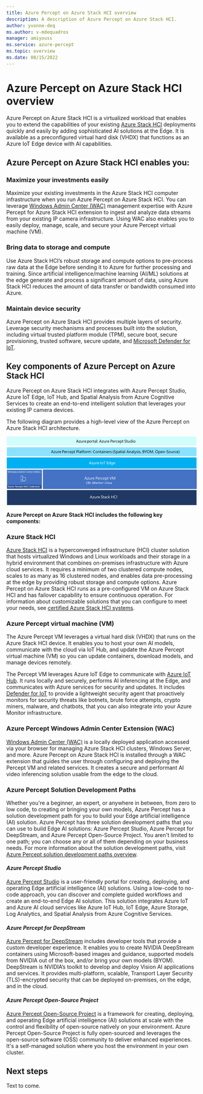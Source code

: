 ```yaml
---
title: Azure Percept on Azure Stack HCI overview
description: A description of Azure Percept on Azure Stack HCI. 
author: yvonne-deq
ms.author: v-mdequadros
manager: amiyouss
ms.service: azure-percept
ms.topic: overview
ms.date: 08/15/2022 
---
```


# Azure Percept on Azure Stack HCI overview
Azure Percept on Azure Stack HCI is a virtualized workload that enables you to extend the capabilities of your existing [Azure Stack HCI](https://azure.microsoft.com/products/azure-stack/hci/) deployments quickly and easily by adding sophisticated AI solutions at the Edge. It is available as a preconfigured virtual hard disk (VHDX) that functions as an Azure IoT Edge device with AI capabilities. 

## Azure Percept on Azure Stack HCI enables you:

### Maximize your investments easily
Maximize your existing investments in the Azure Stack HCI computer infrastructure when you run Azure Percept on Azure Stack HCI. You can leverage [Windows Admin Center (WAC)](https://www.microsoft.com/windows-server/windows-admin-center) management expertise with Azure Percept for Azure Stack HCI extension to ingest and analyze data streams from your existing IP camera infrastructure. Using WAC also enables you to easily deploy, manage, scale, and secure your Azure Percept virtual machine (VM).

### Bring data to storage and compute
Use Azure Stack HCI’s robust storage and compute options to pre-process raw data at the Edge before sending it to Azure for further processing and training. Since artificial intelligence/machine learning (AI/ML) solutions at the edge generate and process a significant amount of data, using Azure Stack HCI reduces the amount of data transfer or bandwidth consumed into Azure.

### Maintain device security
Azure Percept on Azure Stack HCI provides multiple layers of security. Leverage security mechanisms and processes built into the solution, including virtual trusted platform module (TPM), secure boot, secure provisioning, trusted software, secure update, and [Microsoft Defender for IoT](https://www.microsoft.com/security/blog/2021/11/02/how-microsoft-defender-for-iot-can-secure-your-iot-devices/#:~:text=Microsoft%20Defender%20for%20IoT%20is%20an%20open%20platform,to%20enrich%20the%20information%20coming%20from%20multiple%20sources).

## Key components of Azure Percept on Azure Stack HCI
Azure Percept on Azure Stack HCI integrates with Azure Percept Studio, Azure IoT Edge, IoT Hub, and Spatial Analysis from Azure Cognitive Services to create an end-to-end intelligent solution that leverages your existing IP camera devices.

The following diagram provides a high-level view of the Azure Percept on Azure Stack HCI architecture.

![Architecture diagram for Azure Percept on Azure Stack HCI.](./media/azure-percept-component-diagram.png)

**Azure Percept on Azure Stack HCI includes the following key components:**  

### Azure Stack HCI
[Azure Stack HCI](https://azure.microsoft.com/products/azure-stack/hci/) is a hyperconverged infrastructure (HCI) cluster solution that hosts virtualized Windows and Linux workloads and their storage in a hybrid environment that combines on-premises infrastructure with Azure cloud services. It requires a minimum of two clustered compute nodes, scales to as many as 16 clustered nodes, and enables data pre-processing at the edge by providing robust storage and compute options. Azure Percept on Azure Stack HCI runs as a pre-configured VM on Azure Stack HCI and has failover capability to ensure continuous operation. For information about customizable solutions that you can configure to meet your needs, see [certified Azure Stack HCI systems](https://azurestackhcisolutions.azure.microsoft.com/#/catalog).

### Azure Percept virtual machine (VM)
The Azure Percept VM leverages a virtual hard disk (VHDX) that runs on the Azure Stack HCI device. It enables you to host your own AI models, communicate with the cloud via IoT Hub, and update the Azure Percept virtual machine (VM) so you can update containers, download models, and manage devices remotely.

The Percept VM leverages Azure IoT Edge to communicate with [Azure IoT Hub](https://www.bing.com/aclk?ld=e8d3D-tqxgHU7f2fug-xNf9TVUCUyRhu5fu58-tWHmwhmAtKIzkXCQETOv1QnKdXCr1kFm6NQ4SA4K5mukLPrpKC5z7nTlhrXnaiTqPPGu2a47SnDq-aKylUzhYQLxKs1yyOtnDuD1DDg4q04CZdFUFwPani9jnp6DLiQPMoYBkhhEJ3FV6SFro1VVB67p_n_4De1B7A&u=aHR0cHMlM2ElMmYlMmZhenVyZS5taWNyb3NvZnQuY29tJTJmZW4tdXMlMmZmcmVlJTJmaW90JTJmJTNmT0NJRCUzZEFJRDIyMDAyNzdfU0VNX2VhM2NkYWExN2Y5MzFkNDE2NTkwYjgyMjdlMjk0ZjdmJTNhRyUzYXMlMjZlZl9pZCUzZGVhM2NkYWExN2Y5MzFkNDE2NTkwYjgyMjdlMjk0ZjdmJTNhRyUzYXMlMjZtc2Nsa2lkJTNkZWEzY2RhYTE3ZjkzMWQ0MTY1OTBiODIyN2UyOTRmN2Y&rlid=ea3cdaa17f931d416590b8227e294f7f&ntb=1). It runs locally and securely, performs AI inferencing at the Edge, and communicates with Azure services for security and updates. It includes [Defender for IoT](https://www.bing.com/ck/a?!&&p=4b4f5983a77f5d870170a12cd507a8d967bd32e10eab125544ac7aad1691be23JmltdHM9MTY1Mjc1MzE3OCZpZ3VpZD1mZmQyZGJiNi1iOWFlLTRiYjgtOTQ1MC1iM2FlNmQ1ZTBlNmUmaW5zaWQ9NTQ1Mg&ptn=3&fclid=f087fcb3-d585-11ec-b34a-9f80cb12a098&u=a1aHR0cHM6Ly9henVyZS5taWNyb3NvZnQuY29tL2VuLXVzL3NlcnZpY2VzL2lvdC1kZWZlbmRlci8&ntb=1) to provide a lightweight security agent that proactively monitors for security threats like botnets, brute force attempts, crypto miners, malware, and chatbots, that you can also integrate into your Azure Monitor infrastructure.

### Azure Percept Windows Admin Center Extension (WAC)
[Windows Admin Center (WAC)](https://www.microsoft.com/windows-server/windows-admin-center) is a locally deployed application accessed via your browser for managing Azure Stack HCI clusters, Windows Server, and more. Azure Percept on Azure Stack HCI is installed through a WAC extension that guides the user through configuring and deploying the Percept VM and related services. It creates a secure and performant AI video inferencing solution usable from the edge to the cloud.

### Azure Percept Solution Development Paths 
Whether you're a beginner, an expert, or anywhere in between, from zero to low code, to creating or bringing your own models, Azure Percept has a solution development path for you to build your Edge artificial intelligence (AI) solution. Azure Percept has three solution development paths that you can use to build Edge AI solutions: Azure Percept Studio, Azure Percept for DeepStream, and Azure Percept Open-Source Project. You aren't limited to one path; you can choose any or all of them depending on your business needs. For more information about the solution development paths, visit [Azure Percept solution development paths overview](https://microsoft.sharepoint-df.com/:w:/t/AzurePerceptHCIDocumentation/EU92ZnNynDBGuVn3P5Xr5gcBFKS5HQguZm7O5sEENPUvPA?e=33T6Vi).

#### *Azure Percept Studio* 
[Azure Percept Studio](./studio/azure-percept-studio-overview.md) is a user-friendly portal for creating, deploying, and operating Edge artificial intelligence (AI) solutions. Using a low-code to no-code approach, you can discover and complete guided workflows and create an end-to-end Edge AI solution. This solution integrates Azure IoT and Azure AI cloud services like Azure IoT Hub, IoT Edge, Azure Storage, Log Analytics, and Spatial Analysis from Azure Cognitive Services.   

#### *Azure Percept for DeepStream*
[Azure Percept for DeepStream](./deepstream/azure-percept-for-deepstream-overview.md) includes developer tools that provide a custom developer experience. It enables you to create NVIDIA DeepStream containers using Microsoft-based images and guidance, supported models from NVIDIA out of the box, and/or bring your own models (BYOM). DeepStream is NVIDIA’s toolkit to develop and deploy Vision AI applications and services. It provides multi-platform, scalable, Transport Layer Security (TLS)-encrypted security that can be deployed on-premises, on the edge, and in the cloud.  

#### *Azure Percept Open-Source Project*
[Azure Percept Open-Source Project](./open-source/azure-percept-open-source-project-overview.md) is a framework for creating, deploying, and operating Edge artificial intelligence (AI) solutions at scale with the control and flexibility of open-source natively on your environment. Azure Percept Open-Source Project is fully open-sourced and leverages the open-source software (OSS) community to deliver enhanced experiences. It's a self-managed solution where you host the environment in your own cluster. 

## Next steps

Text to come.

<!-- Before you start setting up your Azure Percept virtual machine (VM), we recommend the following articles: 
- [Getting started checklist for Azure Percept on Azure Stack HCI](https://github.com/microsoft/santa-cruz-workload/blob/main/articles/getting-started-checklist-for-azure-percept.md)
- [Azure Percept solution development paths overview](https://microsoft.sharepoint-df.com/:w:/t/AzurePerceptHCIDocumentation/EU92ZnNynDBGuVn3P5Xr5gcBFKS5HQguZm7O5sEENPUvPA?e=DKZtr6) 

If you’re ready to start setting up your Azure Percept virtual machine (VM), we recommend the following tutorial: 
- [Tutorial: Setting up Azure Percept on Azure Stack HCI using WAC extension (Cluster server)](https://github.com/microsoft/santa-cruz-workload/blob/main/articles/tutorial-setting-up-azure-percept-using-wac-extension-cluster.md) -->
